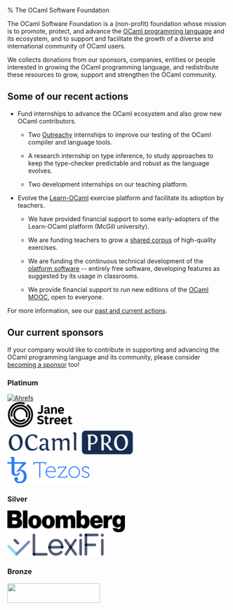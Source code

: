 % The OCaml Software Foundation

The OCaml Software Foundation is a (non-profit) foundation whose
mission is to promote, protect, and advance the [OCaml programming
language](ocaml.org) and its ecosystem, and to support and facilitate
the growth of a diverse and international community of OCaml users.

We collects donations from our sponsors, companies, entities or people
interested in growing the OCaml programming language, and
redistribute these resources to grow, support and strengthen the OCaml
community.

## Some of our recent actions

- Fund internships to advance the OCaml ecosystem and also grow new
  OCaml contributors.

  + Two [Outreachy](https://www.outreachy.org/) internships to
    improve our testing of the OCaml compiler and language tools.

  + A research internship on type inference, to study approaches to
    keep the type-checker predictable and robust as the language evolves.

  + Two development internships on our teaching platform.

- Evolve the [Learn-OCaml](http://learn-ocaml.hackojo.org/) exercise
  platform and facilitate its adoption by teachers.

  + We have provided financial support to some early-adopters of the
    Learn-OCaml platform (McGill university).

  + We are funding teachers to grow a [shared
    corpus](https://github.com/ocaml-sf/learn-ocaml-corpus) of
    high-quality exercises.

  + We are funding the continuous technical development of the
    [platform software](https://github.com/ocaml-sf/learn-ocaml) --
    entirely free software, developing features as suggested by
    its usage in classrooms.

  + We provide financial support to run new editions of the [OCaml
    MOOC](https://www.fun-mooc.fr/courses/course-v1:parisdiderot+56002+session03/about),
    open to everyone.

For more information, see our [past and current
actions](actions.html).


<h2 id="sponsors">Our current sponsors</h2>

If your company would like to contribute in supporting and advancing
the OCaml programming language and its community, please consider
[becoming a sponsor](becoming-a-sponsor.html) too!

### Platinum

<div class="shuffle container d-flex justify-content-center">
<div class="flex-fill">
  <a href="https://ahrefs.com/">
    <img src="img/logo-ahrefs.png"
       alt="Ahrefs"
       style="width: 128px; height: 60px;" />
  </a>
</div>
<div class="flex-fill">
  <a href="https://www.janestreet.com/">
    <img src="img/logo-janestreet.png"
       alt="Jane Street"
       style="width: 150px; height: 60px;" />
  </a>
</div>
<div class="flex-fill">
  <a href="http://www.ocamlpro.com/">
    <img src="img/logo-ocamlpro.png"
       alt="OCamlPro"
       style="width: 289px; height: 60px;" />
  </a>
</div>
<div class="flex-fill">
  <a href="https://tezos.foundation">
    <img src="img/logo-tezos.png"
       alt="Tezos Foundation"
       style="width: 187px; height: 60px;" />
  </a>
</div>
</div>

### Silver

<div class="shuffle container d-flex justify-content-center">
<div class="flex-fill">
  <a href="https://www.bloomberg.com/">
    <img src="img/logo-bloomberg.png"
       alt="Bloomberg"
       style="width: 268px; height: 50px;" />
  </a>
</div>
<div class="flex-fill" >
  <a href="https://www.lexifi.com/">
    <img src="img/logo-lexifi.svg"
       alt="Lexifi"
       style="width: 220px; height: 50px;" />
  </a>
</div>
</div>

### Bronze

<div class="shuffle container d-flex justify-content-center">
<div>
  <a href="https://www.simcorp.com/">
    <img src="img/logo-simcorp.png"
       alt=""
       style="width: 211px; height: 45px;" />
  </a>
</div>
</div>